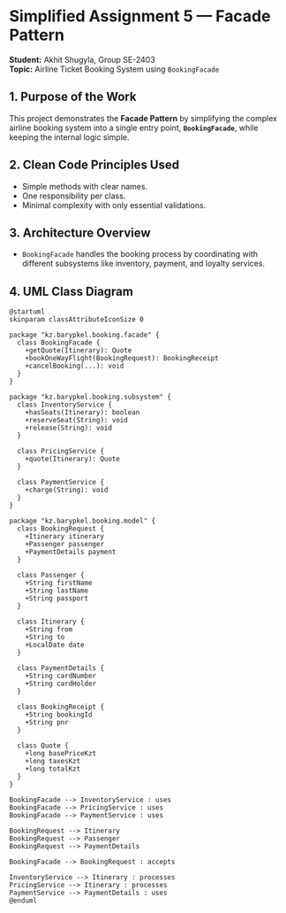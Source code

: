 
# Simplified Assignment 5 — Facade Pattern

**Student:** Akhit Shugyla, Group SE-2403  
**Topic:** Airline Ticket Booking System using `BookingFacade`


## 1. Purpose of the Work
This project demonstrates the **Facade Pattern** by simplifying the complex airline booking system into a single entry point, **`BookingFacade`**, while keeping the internal logic simple.

## 2. Clean Code Principles Used
- Simple methods with clear names.
- One responsibility per class.
- Minimal complexity with only essential validations.

## 3. Architecture Overview
- `BookingFacade` handles the booking process by coordinating with different subsystems like inventory, payment, and loyalty services.

## 4. UML Class Diagram

```plantuml
@startuml
skinparam classAttributeIconSize 0

package "kz.barypkel.booking.facade" {
  class BookingFacade {
    +getQuote(Itinerary): Quote
    +bookOneWayFlight(BookingRequest): BookingReceipt
    +cancelBooking(...): void
  }
}

package "kz.barypkel.booking.subsystem" {
  class InventoryService {
    +hasSeats(Itinerary): boolean
    +reserveSeat(String): void
    +release(String): void
  }

  class PricingService {
    +quote(Itinerary): Quote
  }

  class PaymentService {
    +charge(String): void
  }
}

package "kz.barypkel.booking.model" {
  class BookingRequest {
    +Itinerary itinerary
    +Passenger passenger
    +PaymentDetails payment
  }

  class Passenger {
    +String firstName
    +String lastName
    +String passport
  }

  class Itinerary {
    +String from
    +String to
    +LocalDate date
  }

  class PaymentDetails {
    +String cardNumber
    +String cardHolder
  }

  class BookingReceipt {
    +String bookingId
    +String pnr
  }

  class Quote {
    +long basePriceKzt
    +long taxesKzt
    +long totalKzt
  }
}

BookingFacade --> InventoryService : uses
BookingFacade --> PricingService : uses
BookingFacade --> PaymentService : uses

BookingRequest --> Itinerary
BookingRequest --> Passenger
BookingRequest --> PaymentDetails

BookingFacade --> BookingRequest : accepts

InventoryService --> Itinerary : processes
PricingService --> Itinerary : processes
PaymentService --> PaymentDetails : uses
@enduml
